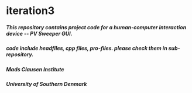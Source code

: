# iteration3

##### This repository contains project code for a human-computer interaction device -- PV Sweeper GUI.

##### code include headfiles, cpp files, pro-files. please check them in sub-repository.

##### Mads Clausen Institute
##### University of Southern Denmark

